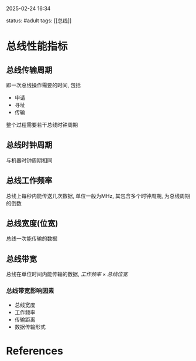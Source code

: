 2025-02-24    16:34

status: #adult 
tags: [[总线]]


# 总线性能指标

## 总线传输周期

即一次总线操作需要的时间, 包括

- 申请
- 寻址
- 传输

整个过程需要若干总线时钟周期

## 总线时钟周期

与机器时钟周期相同

## 总线工作频率

总线上每秒内能传送几次数据, 单位一般为MHz, 其包含多个时钟周期, 为总线周期的倒数

## 总线宽度(位宽)

总线一次能传输的数据

## 总线带宽

总线在单位时间内能传输的数据, $工作频率\times 总线位宽$ 

### 总线带宽影响因素

- 总线宽度
- 工作频率
- 传输距离
- 数据传输形式


# References
